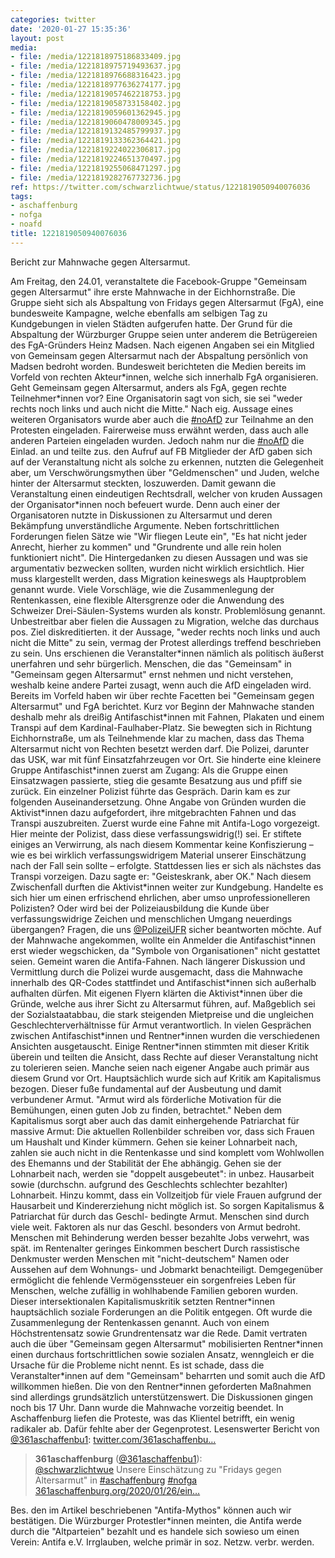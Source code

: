 ```yaml
---
categories: twitter
date: '2020-01-27 15:35:36'
layout: post
media:
- file: /media/1221818975186833409.jpg
- file: /media/1221818975719493637.jpg
- file: /media/1221818976688316423.jpg
- file: /media/1221818977636274177.jpg
- file: /media/1221819057462218753.jpg
- file: /media/1221819058733158402.jpg
- file: /media/1221819059601362945.jpg
- file: /media/1221819060478009345.jpg
- file: /media/1221819132485799937.jpg
- file: /media/1221819133362364421.jpg
- file: /media/1221819224022306817.jpg
- file: /media/1221819224651370497.jpg
- file: /media/1221819255068471297.jpg
- file: /media/1221819282767732736.jpg
ref: https://twitter.com/schwarzlichtwue/status/1221819050940076036
tags:
- aschaffenburg
- nofga
- noafd
title: 1221819050940076036
---
```

Bericht zur Mahnwache gegen Altersarmut.



Am Freitag, den 24.01, veranstaltete die Facebook-Gruppe "Gemeinsam gegen Altersarmut" ihre erste Mahnwache in der Eichhornstraße. 
Die Gruppe sieht sich als Abspaltung von Fridays gegen Altersarmut (FgA), eine bundesweite Kampagne, welche ebenfalls am selbigen Tag zu Kundgebungen in vielen Städten aufgerufen hatte. 
Der Grund für die Abspaltung der Würzburger Gruppe seien unter anderem die Betrügereien des FgA-Gründers Heinz Madsen. Nach eigenen Angaben sei ein Mitglied von Gemeinsam gegen Altersarmut nach der Abspaltung persönlich von Madsen bedroht worden. 
Bundesweit berichteten die Medien bereits im Vorfeld von rechten Akteur\*innen, welche sich innerhalb FgA organisieren.
Geht Gemeinsam gegen Altersarmut, anders als FgA, gegen rechte Teilnehmer\*innen vor? Eine Organisatorin sagt von sich, sie sei "weder rechts noch links und auch nicht die Mitte."
Nach eig. Aussage eines weiteren Organisators wurde aber auch die [#noAfD](/t/noafd) zur Teilnahme an den Protesten eingeladen. Fairerweise muss erwähnt werden, dass auch alle anderen Parteien eingeladen wurden. Jedoch nahm nur die [#noAfD](/t/noafd) die Einlad. an und teilte zus. den Aufruf auf FB
Mitglieder der AfD gaben sich auf der Veranstaltung nicht als solche zu erkennen, nutzten die Gelegenheit aber, um Verschwörungsmythen über "Geldmenschen" und Juden, welche hinter der Altersarmut steckten, loszuwerden.
Damit gewann die Veranstaltung einen eindeutigen Rechtsdrall, welcher von kruden Aussagen der Organisator\*innen noch befeuert wurde. Denn auch einer der Organisatoren nutzte in Diskussionen zu Altersarmut und deren Bekämpfung unverständliche Argumente.
Neben fortschrittlichen Forderungen fielen Sätze wie "Wir fliegen Leute ein", "Es hat nicht jeder Anrecht, hierher zu kommen" und "Grundrente und alle rein holen funktioniert nicht".
Die Hintergedanken zu diesen Aussagen und was sie argumentativ bezwecken sollten, wurden nicht wirklich ersichtlich. Hier muss klargestellt werden, dass Migration keineswegs als Hauptproblem genannt wurde.
Viele Vorschläge, wie die Zusammenlegung der Rentenkassen, eine flexible Altersgrenze oder die Anwendung des Schweizer Drei-Säulen-Systems wurden als konstr. Problemlösung genannt. Unbestreitbar aber fielen die Aussagen zu Migration, welche das durchaus pos. Ziel diskreditierten. it der Aussage, "weder rechts noch links und auch nicht die Mitte" zu sein, vermag der Protest allerdings treffend beschrieben zu sein. Uns erschienen die Veranstalter\*innen nämlich als politisch äußerst unerfahren und sehr bürgerlich.
Menschen, die das "Gemeinsam" in "Gemeinsam gegen Altersarmut" ernst nehmen und nicht verstehen, weshalb keine andere Partei zusagt, wenn auch die AfD eingeladen wird.
Bereits im Vorfeld haben wir über rechte Facetten bei "Gemeinsam gegen Altersarmut" und FgA berichtet. Kurz vor Beginn der Mahnwache standen deshalb mehr als dreißig Antifaschist\*innen mit Fahnen, Plakaten und einem Transpi auf dem Kardinal-Faulhaber-Platz.
Sie bewegten sich in Richtung Eichhornstraße, um als Teilnehmende klar zu machen, dass das Thema Altersarmut nicht von Rechten besetzt werden darf.
Die Polizei, darunter das USK, war mit fünf Einsatzfahrzeugen vor Ort. Sie hinderte eine kleinere Gruppe Antifaschist\*innen zuerst am Zugang: Als die Gruppe einen Einsatzwagen passierte, stieg die gesamte Besatzung aus und pfiff sie zurück.
Ein einzelner Polizist führte das Gespräch. Darin kam es zur folgenden Auseinandersetzung. Ohne Angabe von Gründen wurden die Aktivist\*innen dazu aufgefordert, ihre mitgebrachten Fahnen und das Transpi auszubreiten. Zuerst wurde eine Fahne mit Antifa-Logo vorgezeigt.
Hier meinte der Polizist, dass diese verfassungswidrig(!) sei. Er stiftete einiges an Verwirrung, als nach diesem Kommentar keine Konfiszierung – wie es bei wirklich verfassungswidrigem Material unserer Einschätzung nach der Fall sein sollte – erfolgte.
Stattdessen lies er sich als nächstes das Transpi vorzeigen. Dazu sagte er: "Geisteskrank, aber OK." Nach diesem Zwischenfall durften die Aktivist\*innen weiter zur Kundgebung.
Handelte es sich hier um einen erfrischend ehrlichen, aber umso unprofessionelleren Polizisten? Oder wird bei der Polizeiausbildung die Kunde über verfassungswidrige Zeichen und menschlichen Umgang neuerdings übergangen? Fragen, die uns [@PolizeiUFR](https://twitter.com/PolizeiUFR) sicher beantworten möchte.
Auf der Mahnwache angekommen, wollte ein Anmelder die Antifaschist\*innen erst wieder wegschicken, da "Symbole von Organisationen" nicht gestattet seien. Gemeint waren die Antifa-Fahnen. 
Nach längerer Diskussion und Vermittlung durch die Polizei wurde ausgemacht, dass die Mahnwache innerhalb des QR-Codes stattfindet und Antifaschist\*innen sich außerhalb aufhalten dürfen. 
Mit eigenen Flyern klärten die Aktivist\*innen über die Gründe, welche aus ihrer Sicht zu Altersarmut führen, auf. Maßgeblich sei der Sozialstaatabbau, die stark steigenden Mietpreise und die ungleichen Geschlechterverhältnisse für Armut verantwortlich.
In vielen Gesprächen zwischen Antifaschist\*innen und Rentner\*innen wurden die verschiedenen Ansichten ausgetauscht. Einige Rentner\*innen stimmten mit dieser Kritik überein und teilten die Ansicht, dass Rechte auf dieser Veranstaltung nicht zu tolerieren seien. 
Manche seien nach eigener Angabe auch primär aus diesem Grund vor Ort.
Hauptsächlich wurde sich auf Kritik am Kapitalismus bezogen. Dieser fuße fundamental auf der Ausbeutung und damit verbundener Armut. "Armut wird als förderliche Motivation für die Bemühungen, einen guten Job zu finden, betrachtet."
Neben dem Kapitalismus sorgt aber auch das damit einhergehende Patriarchat für massive Armut: Die aktuellen Rollenbilder schreiben vor, dass sich Frauen um Haushalt und Kinder kümmern.
Gehen sie keiner Lohnarbeit nach, zahlen sie auch nicht in die Rentenkasse und sind komplett vom Wohlwollen des Ehemanns und der Stabilität der Ehe abhängig.
Gehen sie der Lohnarbeit nach, werden sie "doppelt ausgebeutet": in unbez. Hausarbeit sowie (durchschn. aufgrund des Geschlechts schlechter bezahlter) Lohnarbeit. Hinzu kommt, dass ein Vollzeitjob für viele Frauen aufgrund der Hausarbeit und Kindererziehung nicht möglich ist.
So sorgen Kapitalismus &amp; Patriarchat für durch das Geschl- bedingte Armut. Menschen sind durch viele weit. Faktoren als nur das Geschl. besonders von Armut bedroht. Menschen mit Behinderung werden besser bezahlte Jobs verwehrt, was spät. im Rentenalter geringes Einkommen beschert
Durch rassistische Denkmuster werden Menschen mit "nicht-deutschem" Namen oder Aussehen auf dem Wohnungs- und Jobmarkt benachteiligt. Demgegenüber ermöglicht die fehlende Vermögenssteuer ein sorgenfreies Leben für Menschen, welche zufällig in wohlhabende Familien geboren wurden.
Dieser intersektionalen Kapitalismuskritik setzten Rentner\*innen hauptsächlich soziale Forderungen an die Politik entgegen. Oft wurde die Zusammenlegung der Rentenkassen genannt. Auch von einem Höchstrentensatz sowie Grundrentensatz war die Rede.
Damit vertraten auch die über "Gemeinsam gegen Altersarmut" mobilisierten Rentner\*innen einen durchaus fortschrittlichen sowie sozialen Ansatz, wenngleich er die Ursache für die Probleme nicht nennt.
Es ist schade, dass die Veranstalter\*innen auf dem "Gemeinsam" beharrten und somit auch die AfD willkommen hießen. Die von den Rentner\*innen geforderten Maßnahmen sind allerdings grundsätzlich unterstützenswert.
Die Diskussionen gingen noch bis 17 Uhr. Dann wurde die Mahnwache vorzeitig beendet.
In Aschaffenburg liefen die Proteste, was das Klientel betrifft, ein wenig radikaler ab. Dafür fehlte aber der Gegenprotest. Lesenswerter Bericht von [@361aschaffenbu1](https://twitter.com/361aschaffenbu1): [twitter.com/361aschaffenbu…](https://twitter.com/361aschaffenbu1/status/1221685954093768704)
> <b>361aschaffenburg</b> ([@361aschaffenbu1](https://twitter.com/361aschaffenbu1)):  
>[@schwarzlichtwue](https://twitter.com/schwarzlichtwue) Unsere Einschätzung zu "Fridays gegen Altersarmut" in [#aschaffenburg](/t/aschaffenburg) [#nofga](/t/nofga) [361aschaffenburg.org/2020/01/26/ein…](https://www.361aschaffenburg.org/2020/01/26/eine-ueble-mischung/)  


Bes. den im Artikel beschriebenen "Antifa-Mythos" können auch wir bestätigen. Die Würzburger Protestler\*innen meinten, die Antifa werde durch die "Altparteien" bezahlt und es handele sich sowieso um einen Verein: Antifa e.V. Irrglauben, welche primär in soz. Netzw. verbr. werden.